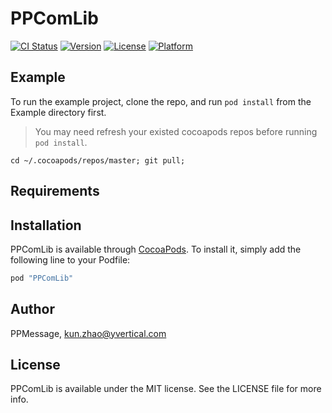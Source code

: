 # PPComLib

[![CI Status](http://img.shields.io/travis/PPMessage/PPComLib.svg?style=flat)](https://travis-ci.org/PPMessage/PPComLib)
[![Version](https://img.shields.io/cocoapods/v/PPComLib.svg?style=flat)](http://cocoapods.org/pods/PPComLib)
[![License](https://img.shields.io/cocoapods/l/PPComLib.svg?style=flat)](http://cocoapods.org/pods/PPComLib)
[![Platform](https://img.shields.io/cocoapods/p/PPComLib.svg?style=flat)](http://cocoapods.org/pods/PPComLib)

## Example

To run the example project, clone the repo, and run `pod install` from the Example directory first.

> You may need refresh your existed cocoapods repos before running `pod install`.

```
cd ~/.cocoapods/repos/master; git pull;
```


## Requirements

## Installation

PPComLib is available through [CocoaPods](http://cocoapods.org). To install
it, simply add the following line to your Podfile:

```ruby
pod "PPComLib"
```

## Author

PPMessage, kun.zhao@yvertical.com

## License

PPComLib is available under the MIT license. See the LICENSE file for more info.
